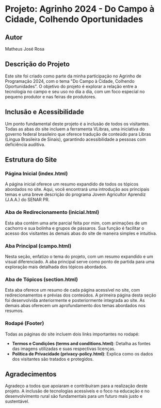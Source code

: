 # Projeto: Agrinho 2024 - Do Campo à Cidade, Colhendo Oportunidades

## Autor
Matheus José Rosa

## Descrição do Projeto
Este site foi criado como parte da minha participação no Agrinho de Programação 2024, com o tema "Do Campo à Cidade, Colhendo Oportunidades". O objetivo do projeto é explorar a relação entre a tecnologia no campo e seu uso no dia a dia, com um foco especial no pequeno produtor e nas feiras de produtores.

## Inclusão e Acessibilidade
Um ponto fundamental deste projeto é a inclusão de todos os visitantes. Todas as abas do site incluem a ferramenta VLibras, uma iniciativa do governo federal brasileiro que oferece tradução de conteúdo para Libras (Língua Brasileira de Sinais), garantindo acessibilidade a pessoas com deficiência auditiva.

## Estrutura do Site

### Página Inicial (index.html)
A página inicial oferece um resumo expandido de todos os tópicos abordados no site. Aqui, você encontrará uma introdução aos principais temas e uma breve descrição do programa Jovem Agricultor Aprendiz (J.A.A.) do SENAR PR.

### Aba de Redirecionamento (inicial.html)
Esta aba contém uma arte parcial feita por mim, com animações de um cachorro e sua bolinha e grupos de pássaros. Sua função é facilitar o acesso dos visitantes às demais abas do site de maneira simples e intuitiva.

### Aba Principal (campo.html)
Nesta seção, enfatizo o tema do projeto, com um resumo expandido e um visual diferenciado. A aba principal serve como ponto de partida para uma exploração mais detalhada dos tópicos abordados.

### Aba de Tópicos (section.html)
Esta aba oferece um resumo de cada página acessível no site, com redirecionamentos e prévias dos conteúdos. A primeira página desta seção foi desenvolvida anteriormente e posteriormente integrada ao site. As demais abas oferecem um aprofundamento dos temas abordados nos resumos.

### Rodapé (Footer)
Todas as páginas do site incluem dois links importantes no rodapé:
- **Termos e Condições (terms and conditions.html)**: Detalha as fontes das imagens utilizadas e suas respectivas licenças.
- **Política de Privacidade (privacy-policy.html)**: Explica como os dados dos visitantes são tratados e protegidos.

## Agradecimentos
Agradeço a todos que apoiaram e contribuíram para a realização deste projeto. A inclusão de tecnologias acessíveis e o foco na educação e no desenvolvimento rural são fundamentais para um futuro mais justo e sustentável.

